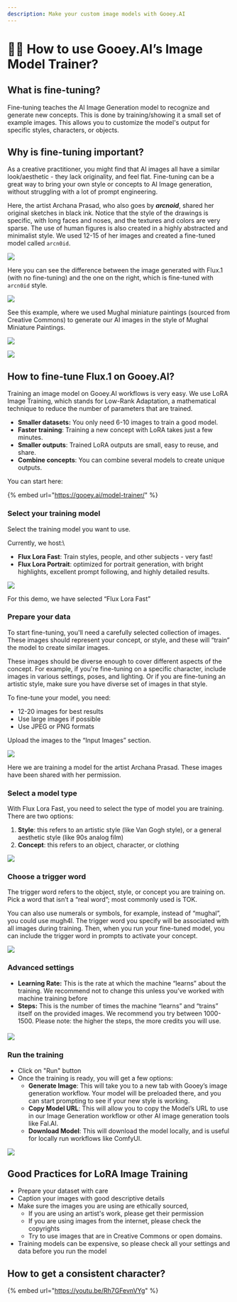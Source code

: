 ```yaml
---
description: Make your custom image models with Gooey.AI
---
```


# 🧑‍🏫 How to use Gooey.AI’s Image Model Trainer?

## What is fine-tuning? <a href="#skgmtnp5407b" id="skgmtnp5407b"></a>

Fine-tuning teaches the AI Image Generation model to recognize and generate new concepts. This is done by training/showing it a small set of example images. This allows you to customize the model's output for specific styles, characters, or objects.

## Why is fine-tuning important? <a href="#aeigod50q0l9" id="aeigod50q0l9"></a>

As a creative practitioner, you might find that AI images all have a similar look/aesthetic - they lack originality, and feel flat. Fine-tuning can be a great way to bring your own style or concepts to AI Image generation, without struggling with a lot of prompt engineering.

Here, the artist Archana Prasad, who also goes by _**arcnoid**_, shared her original sketches in black ink. Notice that the style of the drawings is specific, with long faces and noses, and the textures and colors are very sparse. The use of human figures is also created in a highly abstracted and minimalist style. We used 12-15 of her images and created a fine-tuned model called `arcn0id`.

![](../.gitbook/assets/0.jpeg)

Here you can see the difference between the image generated with Flux.1 (with no fine-tuning) and the one on the right, which is fine-tuned with `arcn0id` style.

![](../.gitbook/assets/1.jpeg)

See this example, where we used Mughal miniature paintings (sourced from Creative Commons) to generate our AI images in the style of Mughal Miniature Paintings.

![](../.gitbook/assets/2.jpeg)

![](../.gitbook/assets/3.jpeg)

## How to fine-tune Flux.1 on Gooey.AI? <a href="#eg7b0h8f23v4" id="eg7b0h8f23v4"></a>

Training an image model on Gooey.AI workflows is very easy. We use LoRA Image Training, which stands for Low-Rank Adaptation, a mathematical technique to reduce the number of parameters that are trained.&#x20;

* **Smaller datasets:** You only need 6-10 images to train a good model.&#x20;
* **Faster training**: Training a new concept with LoRA takes just a few minutes.
* **Smaller outputs**: Trained LoRA outputs are small, easy to reuse, and share.
* **Combine concepts**: You can combine several models to create unique outputs.&#x20;

You can start here:&#x20;

{% embed url="https://gooey.ai/model-trainer/" %}

### Select your training model <a href="#n3i5z011hxu1" id="n3i5z011hxu1"></a>

Select the training model you want to use.

Currently, we host:\


* **Flux Lora Fast**: Train styles, people, and other subjects - very fast!
* **Flux Lora Portrait**: optimized for portrait generation, with bright highlights, excellent prompt following, and highly detailed results.

![](<../.gitbook/assets/4 (8).png>)

For this demo, we have selected “Flux Lora Fast”

### Prepare your data <a href="#w3pkmwm1v4c9" id="w3pkmwm1v4c9"></a>

To start fine-tuning, you'll need a carefully selected collection of images. These images should represent your concept, or style, and these will “train” the model to create similar images.

These images should be diverse enough to cover different aspects of the concept. For example, if you're fine-tuning on a specific character, include images in various settings, poses, and lighting. Or if you are fine-tuning an artistic style, make sure you have diverse set of images in that style.

To fine-tune your model, you need:

* 12-20 images for best results
* Use large images if possible
* Use JPEG or PNG formats

Upload the images to the “Input Images” section.

![](<../.gitbook/assets/5 (5).png>)

Here we are training a model for the artist Archana Prasad. These images have been shared with her permission.

### Select a model type <a href="#r9m6yixomvqf" id="r9m6yixomvqf"></a>

With Flux Lora Fast, you need to select the type of model you are training. There are two options:

1. **Style**: this refers to an artistic style (like Van Gogh style), or a general aesthetic style (like 90s analog film)
2. **Concept**: this refers to an object, character, or clothing

![](<../.gitbook/assets/6 (4).png>)

### Choose a trigger word <a href="#o40jryiu3b3n" id="o40jryiu3b3n"></a>

The trigger word refers to the object, style, or concept you are training on. Pick a word that isn’t a “real word”; most commonly used is TOK.

You can also use numerals or symbols, for example, instead of “mughal”, you could use mugh4l. The trigger word you specify will be associated with all images during training. Then, when you run your fine-tuned model, you can include the trigger word in prompts to activate your concept.

![](<../.gitbook/assets/7 (4).png>)

### Advanced settings <a href="#wcd9jgw684sn" id="wcd9jgw684sn"></a>

* **Learning Rate:** This is the rate at which the machine “learns” about the training. We recommend not to change this unless you’ve worked with machine training before
* **Steps:** This is the number of times the machine “learns” and “trains” itself on the provided images. We recommend you try between 1000-1500. Please note: the higher the steps, the more credits you will use.

#### ![](<../.gitbook/assets/8 (3).png>) <a href="#id-4pcj6o5jnbx" id="id-4pcj6o5jnbx"></a>

### Run the training <a href="#id-16gm0r4bmtj6" id="id-16gm0r4bmtj6"></a>

* Click on "Run" button
* Once the training is ready, you will get a few options:
  * **Generate Image**: This will take you to a new tab with Gooey’s image generation workflow. Your model will be preloaded there, and you can start prompting to see if your new style is working.
  * **Copy Model URL**: This will allow you to copy the Model’s URL to use in our Image Generation workflow or other AI image generation tools like Fal.AI.
  * **Download Model**: This will download the model locally, and is useful for locally run workflows like ComfyUI.

![](<../.gitbook/assets/9 (3).png>)

## Good Practices for LoRA Image Training <a href="#d5nxvz1bqfk7" id="d5nxvz1bqfk7"></a>

* Prepare your dataset with care
* Caption your images with good descriptive details
* Make sure the images you are using are ethically sourced,
  * If you are using an artist's work, please get their permission
  * If you are using images from the internet, please check the copyrights
  * Try to use images that are in Creative Commons or open domains.
* Training models can be expensive, so please check all your settings and data before you run the model

## How to get a consistent character?

{% embed url="https://youtu.be/Rh7GFevnVYg" %}
